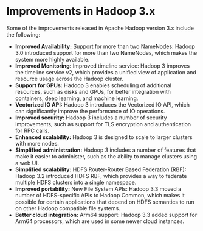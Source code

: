 # Improvements in Hadoop 3.x

Some of the improvements released in Apache Hadoop version 3.x include the following:

- **Improved Availability:** Support for more than two NameNodes: Hadoop 3.0 introduced support for more than two NameNodes, which makes the system more highly available.
- **Improved Monitoring:** Improved timeline service: Hadoop 3 improves the timeline service v2, which provides a unified view of application and resource usage across the Hadoop cluster.
- **Support for GPUs:** Hadoop 3 enables scheduling of additional resources, such as disks and GPUs, for better integration with containers, deep learning, and machine learning.
- **Vectorized IO API:** Hadoop 3 introduces the Vectorized IO API, which can significantly improve the performance of IO operations.
- **Improved security:** Hadoop 3 includes a number of security improvements, such as support for TLS encryption and authentication for RPC calls.
- **Enhanced scalability:** Hadoop 3 is designed to scale to larger clusters with more nodes.
- **Simplified administration:** Hadoop 3 includes a number of features that make it easier to administer, such as the ability to manage clusters using a web UI.
- **Simplified scalability:** HDFS Router-Router Based Federation (RBF): Hadoop 3.2 introduced HDFS RBF, which provides a way to federate multiple HDFS clusters into a single namespace.
- **Improved portability:** New File System APIs: Hadoop 3.3 moved a number of HDFS-specific APIs to Hadoop Common, which makes it possible for certain applications that depend on HDFS semantics to run on other Hadoop compatible file systems.
- **Better cloud integration:** Arm64 support: Hadoop 3.3 added support for Arm64 processors, which are used in some newer cloud instances.
